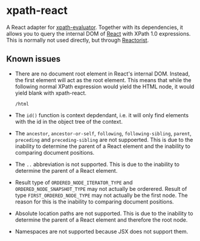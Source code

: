 # xpath-react

A React adapter for [xpath-evaluator][xpath-evaluator]. Together with its
dependencies, it allows you to query the internal DOM of [React][react] with
XPath 1.0 expressions. This is normally not used directly, but through
[Reactorist][reactorist].

[xpath-evaluator]: https://github.com/badeball/xpath-evaluator
[react]: https://facebook.github.io/react/
[reactorist]: https://github.com/badeball/reactorist

## Known issues

* There are no document root element in React's internal DOM. Instead, the
  first element will act as the root element. This means that while the
  following normal XPath expression would yield the HTML node, it would yield
  blank with xpath-react.

  ```xpath
  /html
  ```

* The `id()` function is context depdendant, i.e. it will only find elements
  with the id in the object tree of the context.

* The `ancestor`, `ancestor-or-self`, `following`, `following-sibling`,
  `parent`, `preceding` and `preceding-sibling` are not suppoerted. This is due
  to the inability to determine the parent of a React element and the inability
  to comparing document positions.

* The `..` abbreviation is not supported. This is due to the inability to
  determine the parent of a React element.

* Result type of `ORDERED_NODE_ITERATOR_TYPE` and `ORDERED_NODE_SNAPSHOT_TYPE`
  may not actually be orderered. Result of type `FIRST_ORDERED_NODE_TYPE` may
  not actually be the first node. The reason for this is the inability to
  comparing document positions.

* Absolute location paths are not supported. This is due to the inability to
  determine the parent of a React element and therefore the root node.

* Namespaces are not supported because JSX does not support them.
